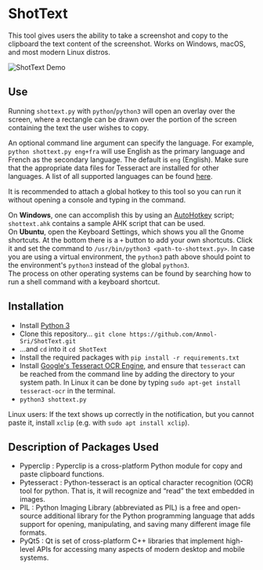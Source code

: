 # ShotText

This tool gives users the ability to take a screenshot and copy to the clipboard the text content of the screenshot. Works on Windows, macOS, and most modern Linux distros.

![ShotText Demo](https://i.imgur.com/Z0Ng13S.gif)

## Use

Running `shottext.py` with `python`/`python3` will open an overlay over the screen, where a rectangle can be drawn over the portion of the screen containing the text the user wishes to copy.

An optional command line argument can specify the language. For example, `python shottext.py eng+fra` will use English as the primary language and French as the secondary language. The default is `eng` (English). Make sure that the appropriate data files for Tesseract are installed for other languages. A list of all supported languages can be found [here](https://github.com/tesseract-ocr/tesseract/blob/master/doc/tesseract.1.asc#languages-and-scripts).

It is recommended to attach a global hotkey to this tool so you can run it without opening a console and typing in the command.

On **Windows**, one can accomplish this by using an [AutoHotkey](https://www.autohotkey.com/) script; `shottext.ahk` contains a sample AHK script that can be used.  
On **Ubuntu**, open the Keyboard Settings, which shows you all the Gnome shortcuts. At the bottom there is a `+` button to add your own shortcuts. Click it and set the command to `/usr/bin/python3 <path-to-shottext.py>`. In case you are using a virtual environment, the `python3` path above should point to the environment's `python3` instead of the global `python3`.  
The process on other operating systems can be found by searching how to run a shell command with a keyboard shortcut.

## Installation

- Install [Python 3](https://www.python.org/downloads/)
- Clone this repository... `git clone https://github.com/Anmol-Sri/ShotText.git`
- ...and `cd` into it `cd ShotText`
- Install the required packages with `pip install -r requirements.txt`
- Install [Google's Tesseract OCR Engine](https://github.com/tesseract-ocr/tesseract), and ensure that `tesseract` can be reached from the command line by adding the directory to your system path. In Linux it can be done by typing ` sudo apt-get install tesseract-ocr ` in the terminal.
- `python3 shottext.py `

Linux users: If the text shows up correctly in the notification, but you cannot paste it, install `xclip` (e.g. with `sudo apt install xclip`).

## Description of Packages Used

- Pyperclip : Pyperclip is a cross-platform Python module for copy and paste clipboard functions.
- Pytesseract : Python-tesseract is an optical character recognition (OCR) tool for python. That is, it will recognize and “read” the text embedded in images.
- PIL : Python Imaging Library (abbreviated as PIL) is a free and open-source additional library for the Python programming language that adds support for  opening, manipulating, and saving many different image file formats.
- PyQt5 : Qt is set of cross-platform C++ libraries that implement high-level APIs for accessing many aspects of modern desktop and mobile systems.

